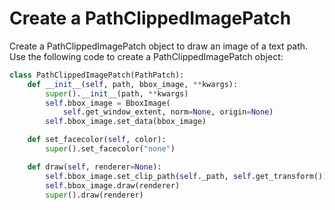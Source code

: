 # Create a PathClippedImagePatch

Create a PathClippedImagePatch object to draw an image of a text path. Use the following code to create a PathClippedImagePatch object:

```python
class PathClippedImagePatch(PathPatch):
    def __init__(self, path, bbox_image, **kwargs):
        super().__init__(path, **kwargs)
        self.bbox_image = BboxImage(
            self.get_window_extent, norm=None, origin=None)
        self.bbox_image.set_data(bbox_image)

    def set_facecolor(self, color):
        super().set_facecolor("none")

    def draw(self, renderer=None):
        self.bbox_image.set_clip_path(self._path, self.get_transform())
        self.bbox_image.draw(renderer)
        super().draw(renderer)
```
